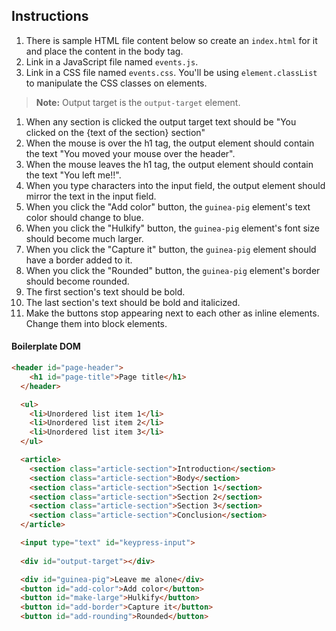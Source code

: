 ## Instructions

1. There is sample HTML file content below so create an `index.html` for it and place the content in the body tag.
2. Link in a JavaScript file named `events.js`.
2. Link in a CSS file named `events.css`. You'll be using `element.classList` to manipulate the CSS classes on elements.


> **Note:** Output target is the `output-target` element.

1. When any section is clicked the output target text should be "You clicked on the {text of the section} section"
2. When the mouse is over the h1 tag, the output element should contain the text "You moved your mouse over the header".
3. When the mouse leaves the h1 tag, the output element should contain the text "You left me!!".
4. When you type characters into the input field, the output element should mirror the text in the input field.
5. When you click the "Add color" button, the `guinea-pig` element's text color should change to blue.
6. When you click the "Hulkify" button, the `guinea-pig` element's font size should become much larger.
7. When you click the "Capture it" button, the `guinea-pig` element should have a border added to it.
8. When you click the "Rounded" button, the `guinea-pig` element's border should become rounded.
9. The first section's text should be bold.
10. The last section's text should be bold and italicized.
11. Make the buttons stop appearing next to each other as inline elements. Change them into block elements.

#### Boilerplate DOM

```html
<header id="page-header">
    <h1 id="page-title">Page title</h1>
  </header>

  <ul>
    <li>Unordered list item 1</li>
    <li>Unordered list item 2</li>
    <li>Unordered list item 3</li>
  </ul>

  <article>
    <section class="article-section">Introduction</section>
    <section class="article-section">Body</section>
    <section class="article-section">Section 1</section>
    <section class="article-section">Section 2</section>
    <section class="article-section">Section 3</section>
    <section class="article-section">Conclusion</section>
  </article>

  <input type="text" id="keypress-input">
  
  <div id="output-target"></div>

  <div id="guinea-pig">Leave me alone</div>
  <button id="add-color">Add color</button>
  <button id="make-large">Hulkify</button>
  <button id="add-border">Capture it</button>
  <button id="add-rounding">Rounded</button>
```
